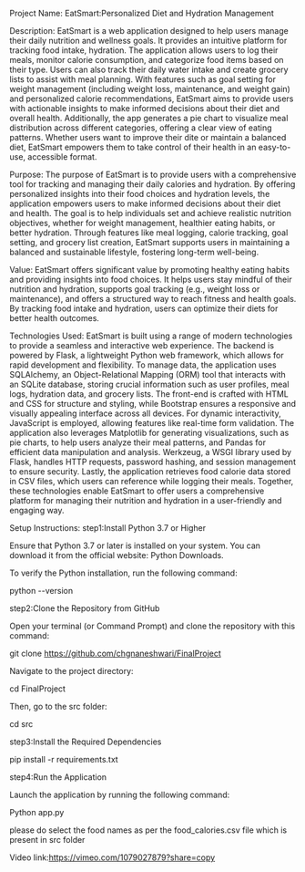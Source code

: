 Project Name:
EatSmart:Personalized Diet and Hydration Management

Description:
EatSmart is a web application designed to help users manage their daily nutrition and wellness goals. It provides an intuitive platform for tracking food intake, hydration. The application allows users to log their meals, monitor calorie consumption, and categorize food items based on their type. Users can also track their daily water intake and create grocery lists to assist with meal planning. With features such as goal setting for weight management (including weight loss, maintenance, and weight gain) and personalized calorie recommendations, EatSmart aims to provide users with actionable insights to make informed decisions about their diet and overall health. Additionally, the app generates a pie chart to visualize meal distribution across different categories, offering a clear view of eating patterns. Whether users want to improve their dite or maintain a balanced diet, EatSmart empowers them to take control of their health in an easy-to-use, accessible format.

Purpose:
The purpose of EatSmart is to provide users with a comprehensive tool for tracking and managing their daily calories and hydration. By offering personalized insights into their food choices and hydration levels, the application empowers users to make informed decisions about their diet and health. The goal is to help individuals set and achieve realistic nutrition objectives, whether for weight management, healthier eating habits, or better hydration. Through features like meal logging, calorie tracking, goal setting, and grocery list creation, EatSmart supports users in maintaining a balanced and sustainable lifestyle, fostering long-term well-being.

Value:
EatSmart offers significant value by promoting healthy eating habits and providing insights into food choices. It helps users stay mindful of their nutrition and hydration, supports goal tracking (e.g., weight loss or maintenance), and offers a structured way to reach fitness and health goals. By tracking food intake and hydration, users can optimize their diets for better health outcomes.

Technologies Used:
EatSmart is built using a range of modern technologies to provide a seamless and interactive web experience. The backend is powered by Flask, a lightweight Python web framework, which allows for rapid development and flexibility. To manage data, the application uses SQLAlchemy, an Object-Relational Mapping (ORM) tool that interacts with an SQLite database, storing crucial information such as user profiles, meal logs, hydration data, and grocery lists. The front-end is crafted with HTML and CSS for structure and styling, while Bootstrap ensures a responsive and visually appealing interface across all devices. For dynamic interactivity, JavaScript is employed, allowing features like real-time form validation. The application also leverages Matplotlib for generating visualizations, such as pie charts, to help users analyze their meal patterns, and Pandas for efficient data manipulation and analysis. Werkzeug, a WSGI library used by Flask, handles HTTP requests, password hashing, and session management to ensure security. Lastly, the application retrieves food calorie data stored in CSV files, which users can reference while logging their meals. Together, these technologies enable EatSmart to offer users a comprehensive platform for managing their nutrition and hydration in a user-friendly and engaging way.

Setup Instructions:
step1:Install Python 3.7 or Higher

Ensure that Python 3.7 or later is installed on your system. You can download it from the official website: Python Downloads.

To verify the Python installation, run the following command:

python --version

step2:Clone the Repository from GitHub

Open your terminal (or Command Prompt) and clone the repository with this command:

git clone https://github.com/chgnaneshwari/FinalProject

Navigate to the project directory:

cd FinalProject

Then, go to the src folder:

cd src


step3:Install the Required Dependencies

pip install -r requirements.txt

step4:Run the Application

Launch the application by running the following command:

Python app.py

please do select the food names as per the food_calories.csv file which is present in src folder

Video link:https://vimeo.com/1079027879?share=copy


